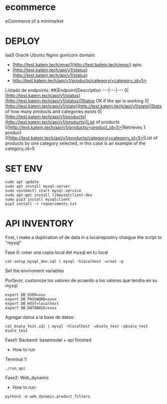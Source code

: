 # ecommerce
eCommerce of a minimarket

# DEPLOY
IaaS Oracle
Ubuntu Nginx gunicorn
domain:
* [http://test.katein.tech/mvp/](http://test.katein.tech/mvp/)
apis:
* [http://test.katein.tech/api/v1/status](http://test.katein.tech/api/v1/status)
* [http://test.katein.tech/api/v1/products/category/<category_id=5>](http://test.katein.tech/api/v1/5)

Listado de endpoints:
##|Endpoint|Description
---|---|---
0|[http://test.katein.tech/api/v1/status](http://test.katein.tech/api/v1/status)|Status OK if the api is working
0|[http://test.katein.tech/api/v1/stats](http://test.katein.tech/api/v1/stats)|Stats of how many products and categories exists
0|[http://test.katein.tech/api/v1/products](http://test.katein.tech/api/v1/products)|List of products
0|[http://test.katein.tech/api/v1/products/<product_id=5>](http://test.katein.tech/api/v1/products/5)|Retrieves 1 product
0|[http://test.katein.tech/api/v1/products/category/<category_id=5>](http://test.katein.tech/api/v1/products/category/5)|List of products by one category selected, in this case is an example of the category_id=5

# SET ENV

```
sudo apt update
sudo apt install mysql-server
sudo systemctl start mysql.service
sudo apt-get install libmysqlclient-dev
sudo pip3 install mysqlclient
pip3 install -r requeriments.txt
```

# API INVENTORY

First, I make a duplication of de data in a localrepostiry
chargue the script to "mysql"

Fase 0: crear una copia local del mysql en tu local

```
cat setup_mysql_dev.sql | mysql -hlocalhost -uroot -p
```
Set the enviroment variables

Porfavor, customize los valores de acuerdo a los valores que tendra en su mysql
```
export DB_USER=xxx
export DB_PASSWORD=xxxx
export DB_HOST=localhost
export DB_DATABASE=xxxx
```
Agregar datos a la base de datos:
```
cat bsale_test.sql | mysql -hlocalhost -ubsale_test -pbsale_test bsale_test
```

Fase1: Backend: basemodel + api finished
* How to run

Terminal 1:
```
./run_api
```

Fase2: Web_dynamic
* How to run:
```
python3 -m web_dynamic.product_filters
```

